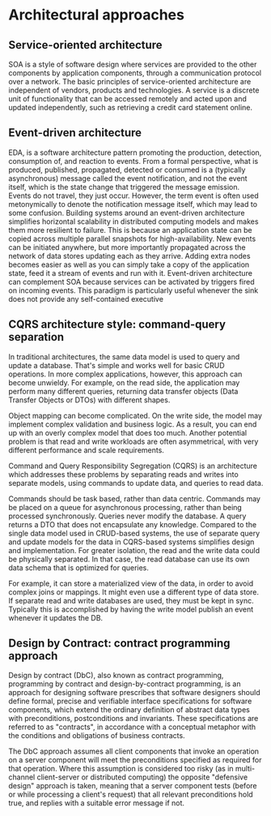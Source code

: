 # Architectural approaches

## Service-oriented architecture

SOA is a style of software design where services are provided to the other components by application components, through a communication protocol over a network. The basic principles of service-oriented architecture are independent of vendors, products and technologies. A service is a discrete unit of functionality that can be accessed remotely and acted upon and updated independently, such as retrieving a credit card statement online.

## Event-driven architecture

EDA, is a software architecture pattern promoting the production, detection, consumption of, and reaction to events. From a formal perspective, what is produced, published, propagated, detected or consumed is a (typically asynchronous) message called the event notification, and not the event itself, which is the state change that triggered the message emission. Events do not travel, they just occur. However, the term event is often used metonymically to denote the notification message itself, which may lead to some confusion. Building systems around an event-driven architecture simplifies horizontal scalability in distributed computing models and makes them more resilient to failure. This is because an application state can be copied across multiple parallel snapshots for high-availability. New events can be initiated anywhere, but more importantly propagated across the network of data stores updating each as they arrive. Adding extra nodes becomes easier  as well as you can simply take a copy of the application state, feed it a stream of events and run with it. Event-driven architecture can complement SOA because services can be activated by triggers fired on incoming events. This paradigm is particularly useful whenever the sink does not provide any self-contained executive

## CQRS architecture style: command-query separation

In traditional architectures, the same data model is used to query and update a database. That's simple and works well for basic CRUD operations. In more complex applications, however, this approach can become unwieldy. For example, on the read side, the application may perform many different queries, returning data transfer objects (Data Transfer Objects or DTOs) with different shapes.

Object mapping can become complicated. On the write side, the model may implement complex validation and business logic. As a result, you can end up with an overly complex model that does too much. Another potential problem is that read and write workloads are often asymmetrical, with very different performance and scale requirements.

Command and Query Responsibility Segregation (CQRS) is an architecture which addresses these problems by separating reads and writes into separate models, using commands to update data, and queries to read data.

Commands should be task based, rather than data centric. Commands may be placed on a queue for asynchronous processing, rather than being processed synchronously. Queries never modify the database. A query returns a DTO that does not encapsulate any knowledge. Compared to the single data model used in CRUD-based systems, the use of separate query and update models for the data in CQRS-based systems simplifies design and implementation.
For greater isolation, the read and the write data could be physically separated. In that case, the read database can use its own data schema that is optimized for queries.

For example, it can store a materialized view of the data, in order to avoid complex joins or mappings. It might even use a different type of data store. If separate read and write databases are used, they must be kept in sync. Typically this is accomplished by having the write model publish an event whenever it updates the DB.

## Design by Contract: contract programming approach

Design by contract (DbC), also known as contract programming, programming by contract and design-by-contract programming, is an approach for designing software prescribes that software designers should define formal, precise and verifiable interface specifications for software components, which extend the ordinary definition of abstract data types with preconditions, postconditions and invariants. These specifications are referred to as "contracts", in accordance with a conceptual metaphor with the conditions and obligations of business contracts.

The DbC approach assumes all client components that invoke an operation on a server component will meet the preconditions specified as required for that operation. Where this assumption is considered too risky (as in multi-channel client-server or distributed computing) the opposite "defensive design" approach is taken, meaning that a server component tests (before or while processing a client's request) that all relevant preconditions hold true, and replies with a suitable error message if not.

